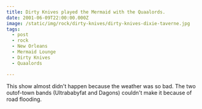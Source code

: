 ```yaml
---
title: Dirty Knives played the Mermaid with the Quaalords.
date: 2001-06-09T22:00:00.000Z
image: /static/img/rock/dirty-knives/dirty-knives-dixie-taverne.jpg
tags:
  - post 
  - rock
  - New Orleans
  - Mermaid Lounge
  - Dirty Knives
  - Quaalords

---
```


This show almost didn't happen because the weather was so bad. The two outof-town bands (Ultrababyfat and Dagons) couldn't make it because of road flooding.